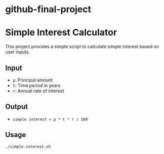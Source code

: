 # github-final-project

# Simple Interest Calculator  
This project provides a simple script to calculate simple interest based on user inputs.

## Input  
- `p`: Principal amount  
- `t`: Time period in years  
- `r`: Annual rate of interest  

## Output  
- `simple interest = p * t * r / 100`

## Usage  
```bash
./simple-interest.sh
